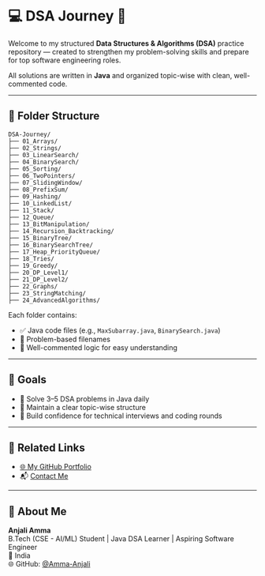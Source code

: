 # 💻 DSA Journey 🚀

Welcome to my structured **Data Structures & Algorithms (DSA)** practice repository — created to strengthen my problem-solving skills and prepare for top software engineering roles.

All solutions are written in **Java** and organized topic-wise with clean, well-commented code.

---

## 📂 Folder Structure

```
DSA-Journey/
├── 01_Arrays/
├── 02_Strings/
├── 03_LinearSearch/
├── 04_BinarySearch/
├── 05_Sorting/
├── 06_TwoPointers/
├── 07_SlidingWindow/
├── 08_PrefixSum/
├── 09_Hashing/
├── 10_LinkedList/
├── 11_Stack/
├── 12_Queue/
├── 13_BitManipulation/
├── 14_Recursion_Backtracking/
├── 15_BinaryTree/
├── 16_BinarySearchTree/
├── 17_Heap_PriorityQueue/
├── 18_Tries/
├── 19_Greedy/
├── 20_DP_Level1/
├── 21_DP_Level2/
├── 22_Graphs/
├── 23_StringMatching/
├── 24_AdvancedAlgorithms/
```

Each folder contains:
- ✅ Java code files (e.g., `MaxSubarray.java`, `BinarySearch.java`)
- 📌 Problem-based filenames
- 🧠 Well-commented logic for easy understanding

---

## 📌 Goals

- 📅 Solve 3–5 DSA problems in Java daily
- 📂 Maintain a clear topic-wise structure
- 💼 Build confidence for technical interviews and coding rounds

---

## 🔗 Related Links

- [🌐 My GitHub Portfolio](https://github.com/Amma-Anjali/AI-Portfolio)
- 📬 [Contact Me](mailto:your-email@example.com)

---

## 🧠 About Me

**Anjali Amma**  
B.Tech (CSE - AI/ML) Student | Java DSA Learner | Aspiring Software Engineer  
📍 India  
🌐 GitHub: [@Amma-Anjali](https://github.com/Amma-Anjali)
